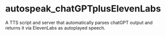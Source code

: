 # autospeak_chatGPTplusElevenLabs
A TTS script and server that automatically parses chatGPT output and returns it via ElevenLabs as autoplayed speech.
